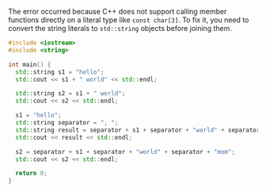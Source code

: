 The error occurred because C++ does not support calling member functions directly on a literal type like `const char[3]`. To fix it, you need to convert the string literals to `std::string` objects before joining them.

```cpp
#include <iostream>
#include <string>

int main() {
  std::string s1 = "hello";
  std::cout << s1 + " world" << std::endl;

  std::string s2 = s1 + " world";
  std::cout << s2 << std::endl;

  s1 = "hello";
  std::string separator = ", ";
  std::string result = separator + s1 + separator + "world" + separator + "mom";
  std::cout << result << std::endl;

  s2 = separator + s1 + separator + "world" + separator + "mom";
  std::cout << s2 << std::endl;

  return 0;
}
```
